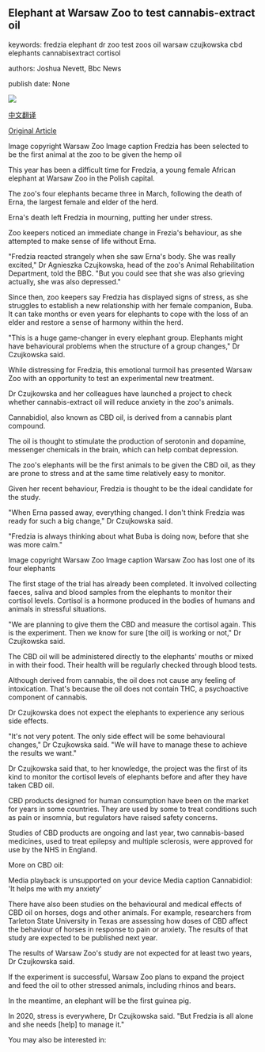 ## Elephant at Warsaw Zoo to test cannabis-extract oil

keywords: fredzia elephant dr zoo test zoos oil warsaw czujkowska cbd elephants cannabisextract cortisol

authors: Joshua Nevett, Bbc News

publish date: None

![](https://ichef.bbci.co.uk/news/1024/branded_news/171CE/production/_114107649_fryderyka.jpg)

[中文翻译](Elephant%20at%20Warsaw%20Zoo%20to%20test%20cannabis-extract%20oil_zh.md)

[Original Article](https://www.bbc.com/news/world-europe-53907689)

Image copyright Warsaw Zoo Image caption Fredzia has been selected to be the first animal at the zoo to be given the hemp oil

This year has been a difficult time for Fredzia, a young female African elephant at Warsaw Zoo in the Polish capital.

The zoo's four elephants became three in March, following the death of Erna, the largest female and elder of the herd.

Erna's death left Fredzia in mourning, putting her under stress.

Zoo keepers noticed an immediate change in Frezia's behaviour, as she attempted to make sense of life without Erna.

"Fredzia reacted strangely when she saw Erna's body. She was really excited," Dr Agnieszka Czujkowska, head of the zoo's Animal Rehabilitation Department, told the BBC. "But you could see that she was also grieving actually, she was also depressed."

Since then, zoo keepers say Fredzia has displayed signs of stress, as she struggles to establish a new relationship with her female companion, Buba. It can take months or even years for elephants to cope with the loss of an elder and restore a sense of harmony within the herd.

"This is a huge game-changer in every elephant group. Elephants might have behavioural problems when the structure of a group changes," Dr Czujkowska said.

While distressing for Fredzia, this emotional turmoil has presented Warsaw Zoo with an opportunity to test an experimental new treatment.

Dr Czujkowska and her colleagues have launched a project to check whether cannabis-extract oil will reduce anxiety in the zoo's animals.

Cannabidiol, also known as CBD oil, is derived from a cannabis plant compound.

The oil is thought to stimulate the production of serotonin and dopamine, messenger chemicals in the brain, which can help combat depression.

The zoo's elephants will be the first animals to be given the CBD oil, as they are prone to stress and at the same time relatively easy to monitor.

Given her recent behaviour, Fredzia is thought to be the ideal candidate for the study.

"When Erna passed away, everything changed. I don't think Fredzia was ready for such a big change," Dr Czujkowska said.

"Fredzia is always thinking about what Buba is doing now, before that she was more calm."

Image copyright Warsaw Zoo Image caption Warsaw Zoo has lost one of its four elephants

The first stage of the trial has already been completed. It involved collecting faeces, saliva and blood samples from the elephants to monitor their cortisol levels. Cortisol is a hormone produced in the bodies of humans and animals in stressful situations.

"We are planning to give them the CBD and measure the cortisol again. This is the experiment. Then we know for sure [the oil] is working or not," Dr Czujkowska said.

The CBD oil will be administered directly to the elephants' mouths or mixed in with their food. Their health will be regularly checked through blood tests.

Although derived from cannabis, the oil does not cause any feeling of intoxication. That's because the oil does not contain THC, a psychoactive component of cannabis.

Dr Czujkowska does not expect the elephants to experience any serious side effects.

"It's not very potent. The only side effect will be some behavioural changes," Dr Czujkowska said. "We will have to manage these to achieve the results we want."

Dr Czujkowska said that, to her knowledge, the project was the first of its kind to monitor the cortisol levels of elephants before and after they have taken CBD oil.

CBD products designed for human consumption have been on the market for years in some countries. They are used by some to treat conditions such as pain or insomnia, but regulators have raised safety concerns.

Studies of CBD products are ongoing and last year, two cannabis-based medicines, used to treat epilepsy and multiple sclerosis, were approved for use by the NHS in England.

More on CBD oil:

Media playback is unsupported on your device Media caption Cannabidiol: 'It helps me with my anxiety'

There have also been studies on the behavioural and medical effects of CBD oil on horses, dogs and other animals. For example, researchers from Tarleton State University in Texas are assessing how doses of CBD affect the behaviour of horses in response to pain or anxiety. The results of that study are expected to be published next year.

The results of Warsaw Zoo's study are not expected for at least two years, Dr Czujkowska said.

If the experiment is successful, Warsaw Zoo plans to expand the project and feed the oil to other stressed animals, including rhinos and bears.

In the meantime, an elephant will be the first guinea pig.

In 2020, stress is everywhere, Dr Czujkowska said. "But Fredzia is all alone and she needs [help] to manage it."

You may also be interested in: